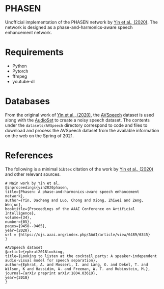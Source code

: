 # PHASEN

Unofficial implementation of the PHASEN network by [Yin et al., (2020)](https://ojs.aaai.org/index.php/AAAI/article/view/6489). The network is designed as a phase-and-harmonics-aware speech enhancement network.


# Requirements

* Python 
* Pytorch
* ffmpeg
* youtube-dl

# Databases

From the original work of [Yin et al., (2020)](https://ojs.aaai.org/index.php/AAAI/article/view/6489), the [AVSpeech](https://looking-to-listen.github.io/avspeech/index.html) dataset is used along with the [AudioSet](https://research.google.com/audioset/) to create a noisy speech dataset. The contents under the `datasets/AVSpeech` directory correspond to code and files to download and process the AVSpeech dataset from the available information on the web on the Spring of 2021.

# References

The following is a minimal `bibtex` citation of the work by [Yin et al., (2020)](https://ojs.aaai.org/index.php/AAAI/article/view/6489) and other relevant sources.

	# Main work by Yin et al.
	@inproceedings{yin2020phasen,
	title={Phasen: A phase-and-harmonics-aware speech enhancement network},
	author={Yin, Dacheng and Luo, Chong and Xiong, Zhiwei and Zeng, Wenjun},
	booktitle={Proceedings of the AAAI Conference on Artificial Intelligence},
	volume={34},
	number={05},
	pages={9458--9465},
	year={2020},
	url = {https://ojs.aaai.org/index.php/AAAI/article/view/6489/6345}
	} 
	
	#AVSpeech dataset
	@article{ephrat2018looking,
	title={Looking to listen at the cocktail party: A speaker-independent audio-visual model for speech separation},
	author={Ephrat, A. and Mosseri, I. and Lang, O. and Dekel, T. and Wilson, K and Hassidim, A. and Freeman, W. T. and Rubinstein, M.},
	journal={arXiv preprint arXiv:1804.03619},
	year={2018}
	}
